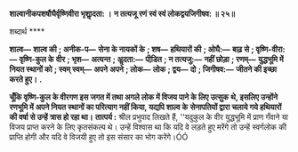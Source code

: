 **शाल्वानीकपशषौघैर्वृष्णिवीरा भृशाॢदता: ।** **न तत्यजू रणं स्वं स्वं लोकद्वयजिगीषव: ॥ २५॥** 

शब्दार्थ **** 

**शाल्व—** **शाल्व की** **; अनीक-प—** **सेना के नायकों के** **; शष—** **हथियारों की** **; ओघै:—** **बाढ़ से** **; वृष्णि-वीरा:—** **वृष्णि-कुल के** **वीर** **; भृश—** **अत्यन्त** **; अॢदता:—** **पीडि़त** **; न तत्यजु:—** **नहीं छोड़ा** **; रणम्—** **युद्धभूमि में नियत स्थानों को** **; स्वम् स्वम्—** **अपने** **अपने** **; लोक—** **लोक** **; द्वय—** **दो** **; जिगीषव:—** **जीतने की इच्छा करते हुए।** **.** 

**चूँकि वृष्णि-कुल के वीरगण इस जगत में तथा अगले लोक में विजय पाने के लिए उत्सुक** **थे, इसलिए उन्होंने रणभूमि में अपने नियत स्थानों का परित्याग नहीं किया, यद्यपि शाल्व के** **सेनापतियों द्वारा चलाये गये हथियारों की वर्षा से उन्हें त्रास हो रहा था।** **तात्पर्य :** श्रील प्रभुपाद लिखते हैं, ''यदुकुल के वीर युद्धभूमि में प्राण गँवाने या विजय प्राप्त करने के लिए कृतसंकल्प थे। उन्हें विश्वास था कि यदि वे लड़ते हुए मरेंगे तो उन्हें स्वर्गलोक की प्राप्ति होगी और यदि वे विजयी हुए तो इस संसार का भोग करेंगे।ÓÓ  